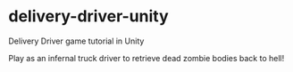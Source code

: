 # delivery-driver-unity
Delivery Driver game tutorial in Unity

Play as an infernal truck driver to retrieve dead zombie bodies back to hell!
